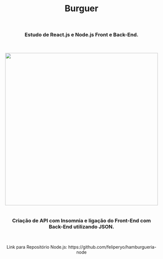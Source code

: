 <h1 align="center">
  Burguer</h1>
<br>
<h3 align="center">Estudo de React.js e Node.js Front e Back-End.</h3>
<br>
<br>

<div align="center">
  <img width="500px" src="https://github.com/feliperyo/hamburgueria-react/blob/master/src/assets/mockup.png?raw=true"/>
</div>
<br>
<h3 align="center">Criação de API com Insomnia e ligação do Front-End com Back-End utilizando JSON.</h3>
<br>
<p align="center">Link para Repositório Node.js: https://github.com/feliperyo/hamburgueria-node</p>
